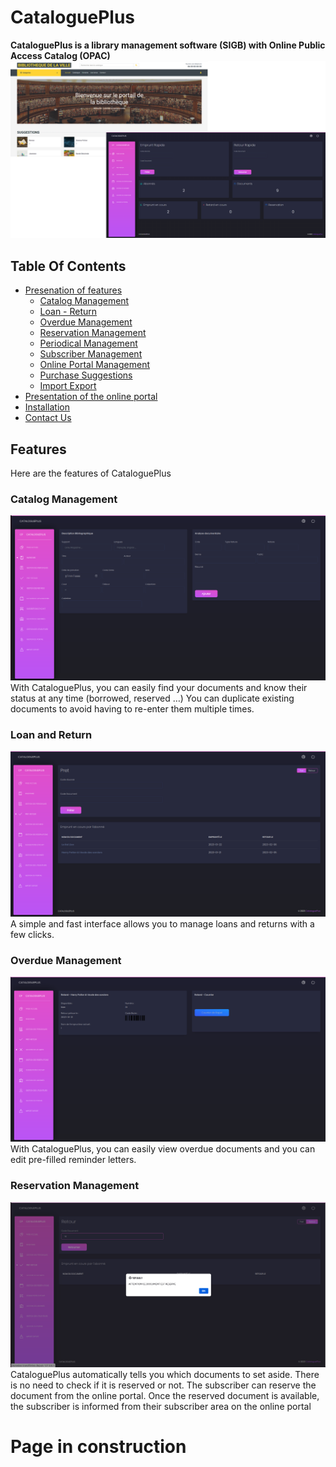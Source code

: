 # CataloguePlus
**CataloguePlus is a library management software (SIGB) with Online Public Access Catalog (OPAC)**
![](https://raw.githubusercontent.com/ludovic-ggn/CataloguePlus/main/Project%20picture/capture%20cataloge%20et%20espace%20admin.png)
## Table Of Contents
 - [Presenation of features](#Presentationoffeatures)
   - [Catalog Management](#-CatalogManagement)
   - [Loan - Return](#-LoanReturn)
   - [Overdue Management](#-OverdueManagement)
   - [Reservation Management](#-ReservationManagement)
   - [Periodical Management](#-PeriodicalManagement)
   - [Subscriber Management](#-SubscriberManagement)
   - [Online Portal Management](#-OnlinePortalManagement)
   - [Purchase Suggestions](#-PurchaseSuggestions)
   - [Import Export](#-importexport)
 - [Presentation of the online portal](#Presentationoftheonlineportal)
 - [Installation](#Installation)
 - [Contact Us](#Contact-Us)
## Features
Here are the features of CataloguePlus
### Catalog Management
![](https://raw.githubusercontent.com/ludovic-ggn/CataloguePlus/main/Project%20picture/catalogue.png)
With CataloguePlus, you can easily find your documents and know their status at any time 
(borrowed, reserved …)
You can duplicate existing documents to avoid having to re-enter them multiple times.
### Loan and Return
![](https://raw.githubusercontent.com/ludovic-ggn/CataloguePlus/main/Project%20picture/pret%20et%20retour.png)
A simple and fast interface allows you to manage loans and returns with a few clicks.
### Overdue Management
![](https://raw.githubusercontent.com/ludovic-ggn/CataloguePlus/main/Project%20picture/gestion%20des%20retards.png)
With CataloguePlus, you can easily view overdue documents and you can edit pre-filled reminder 
letters.
### Reservation Management
![](https://raw.githubusercontent.com/ludovic-ggn/CataloguePlus/main/Project%20picture/Reservations.png)
CataloguePlus automatically tells you which documents to set aside.
There is no need to check if it is reserved or not.
The subscriber can reserve the document from the online portal.
Once the reserved document is available, the subscriber is informed from their subscriber area on 
the online portal
# Page in construction
